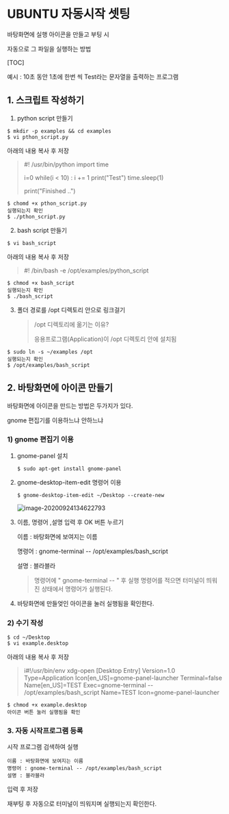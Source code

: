# UBUNTU 자동시작 셋팅

바탕화면에 실행 아이콘을 만들고 부팅 시 

자동으로 그 파일을 실행하는 방법

[TOC]

예시 : 10초 동안 1초에 한번 씩 Test라는 문자열을 출력하는 프로그램

## 1. 스크립트 작성하기

1. python script 만들기

~~~
$ mkdir -p examples && cd examples
$ vi pthon_script.py
~~~

아래의 내용 복사 후 저장

> #! /usr/bin/python
> import time
>
> i=0
> while(i < 10) :
>     i += 1
>     print("Test")
>     time.sleep(1)
>
> print("Finished ..")

~~~
$ chomd +x pthon_script.py
실행되는지 확인
$ ./pthon_script.py
~~~



2. bash script 만들기

~~~
$ vi bash_script
~~~

아래의 내용 복사 후 저장

> #! /bin/bash -e
> /opt/examples/python_script

~~~
$ chmod +x bash_script
실행되는지 확인
$ ./bash_script
~~~



3. 폴더 경로를 /opt 디렉토리 안으로 링크걸기

   > /opt 디렉토리에 옮기는 이유? 
   >
   > 응용프로그램(Application)이 /opt 디렉토리 안에 설치됨

~~~
$ sudo ln -s ~/examples /opt
실행되는지 확인
$ /opt/examples/bash_script
~~~



## 2. 바탕화면에 아이콘 만들기

바탕화면에 아이콘을 만드는 방법은 두가지가 있다.

gnome 편집기를 이용하느냐 안하느냐

### 1) gnome 편집기 이용

1. gnome-panel 설치

   ~~~
   $ sudo apt-get install gnome-panel
   ~~~

2. gnome-desktop-item-edit 명령어 이용

   ~~~
   $ gnome-desktop-item-edit ~/Desktop --create-new
   ~~~

   ![image-20200924134622793](/home/djjin/.config/Typora/typora-user-images/image-20200924134622793.png)

3. 이름, 명령어 ,설명 입력 후 OK 버튼 누르기

   이름 : 바탕화면에 보여지는 이름

   명령어 : gnome-terminal -- /opt/examples/bash_script

   설명 : 블라블라

   > 명령어에 " gnome-terminal -- " 후 실행 명령어를 적으면 터미널이 띄워진 상태에서 명령어가 실행된다. 

4. 바탕화면에 만들엊인 아이콘을 눌러 실행됨을 확인한다.

### 2) 수기 작성

~~~
$ cd ~/Desktop
$ vi example.desktop
~~~

아래의 내용 복사 후 저장

>i#!/usr/bin/env xdg-open
>[Desktop Entry]
>Version=1.0
>Type=Application
>Icon[en_US]=gnome-panel-launcher
>Terminal=false
>Name[en_US]=TEST
>Exec=gnome-terminal -- /opt/examples/bash_script
>Name=TEST
>Icon=gnome-panel-launcher

~~~
$ chmod +x example.desktop
아이콘 버튼 눌러 실행됨을 확인
~~~



### 3. 자동 시작프로그램 등록

시작 프로그램 검색하여 실행

~~~
이름 : 바탕화면에 보여지는 이름
명령어 : gnome-terminal -- /opt/examples/bash_script
설명 : 블라블라
~~~

입력 후 저장

재부팅 후 자동으로 터미널이 띄워지며 실행되는지 확인한다.